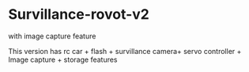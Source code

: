 # Survillance-rovot-v2
with image capture feature


This version has rc car + flash + survillance camera+ servo controller + Image capture + storage features 
